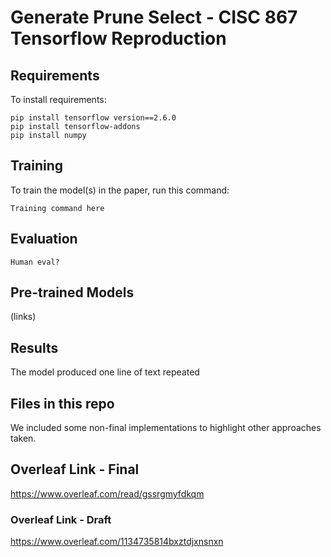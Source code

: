 # Generate Prune Select - CISC 867 Tensorflow Reproduction

## Requirements
To install requirements:
```setup
pip install tensorflow version==2.6.0
pip install tensorflow-addons
pip install numpy
```

## Training
To train the model(s) in the paper, run this command:
```train
Training command here
```
## Evaluation
```
Human eval?
```
## Pre-trained Models
(links)

## Results
The model produced one line of text repeated

## Files in this repo
We included some non-final implementations to highlight other approaches taken.

## Overleaf Link - Final
https://www.overleaf.com/read/gssrgmyfdkqm

### Overleaf Link - Draft
https://www.overleaf.com/1134735814bxztdjxnsnxn
